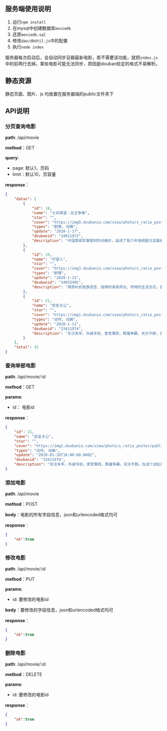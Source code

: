 ## 服务端使用说明

1. 运行``` npm install ```
2. 在mysql中创建数据库```moviedb```
3. 还原```moviedb.sql```
4. 修改```dao/dbUtil.js```中的配置
5. 执行```node index```

服务器每次启动后，会自动同步豆瓣最新电影，若不需要该功能，就把```index.js```中的前两行去掉。某些电影可能无法同步，原因是douban给定的格式不易解析。

## 静态资源

静态页面、图片、js  均放置在服务器端的public文件夹下

## API说明

### 分页查询电影

**path**: /api/movie

**method**：GET

**query**: 
- page: 默认1，页码
- limit：默认10，页容量

**response**：

```json
{
    "datas": [
        {
            "id": 18,
            "name": "士兵顺溜：兵王争锋",
            "star": "",
            "cover": "https://img9.doubanio.com/view/photo/s_ratio_poster/public/p2577460914.jpg",
            "types": "剧情, 动画",
            "update": "2020-1-17",
            "doubanid": "34911972",
            "description": "中国首部军事题材的动画片，延续了有六年电视剧沉淀基础的鲜明角色形象和热血剧情，用最尖端的动画技术，全方位展现了90后的军营生活和现代军事战争。影片故事取材于现役王牌特战旅，凝聚王牌部队实战经验，围绕“兵王”争霸比赛，通过用沉浸式体验逼真呈现现代战争和经典战役，为大家讲述了一部关于勇敢、友情，男儿血性的自我成长青春修炼的故事。"
        },
        {
            "id": 19,
            "name": "守望人",
            "star": "",
            "cover": "https://img3.doubanio.com/view/photo/s_ratio_poster/public/p2579091890.jpg",
            "types": "剧情",
            "update": "2020-1-15",
            "doubanid": "34925491",
            "description": "用质朴的民族语言、独特的高原风光、奇特的生活方式，各方位、多视角的讲述了西藏边区一家普通牧民两代人守护家乡的感人故事。细腻表现了夫妻、兄弟、父子、父女之间纯朴的感情，从而将剧中人、景、事有机的融合在一起。"
        },
        {
            "id": 21,
            "name": "武圣关公",
            "star": "",
            "cover": "https://img1.doubanio.com/view/photo/s_ratio_poster/public/p2576960858.jpg",
            "types": "动作, 动画",
            "update": "2020-1-11",
            "doubanid": "33411974",
            "description": "东汉末年，外戚专权，宦官秉政，群雄争霸，天灾不断。在这个战乱时代，解州运城出现一位义重如山的武将，他忠义仁勇的一生在历史上留下一段可歌可泣的英雄事迹，他就是——武圣关公。影片从关羽桃园三结义、温酒斩华雄、过五关斩六将到单刀赴会、水淹七军等经典历史段落，串起关公追随兄长、匡扶汉室、威震华夏的传奇一生，并将民间传说中战蚩尤解救苍生等神话巧妙呈现，全方位还原关公这一彪炳春秋的华夏传奇英雄。"
        }
    ],
    "total": 42
}
```

### 查询单部电影

**path**: /api/movie/:id

**method**：GET

**params**:
- id： 电影id

**response**：

```json
{
    "id": 21,
    "name": "武圣关公",
    "star": "",
    "cover": "https://img1.doubanio.com/view/photo/s_ratio_poster/public/p2576960858.jpg",
    "types": "动作, 动画",
    "update": "2020-01-10T16:00:00.000Z",
    "doubanid": "33411974",
    "description": "东汉末年，外戚专权，宦官秉政，群雄争霸，天灾不断。在这个战乱时代，解州运城出现一位义重如山的武将，他忠义仁勇的一生在历史上留下一段可歌可泣的英雄事迹，他就是——武圣关公。影片从关羽桃园三结义、温酒斩华雄、过五关斩六将到单刀赴会、水淹七军等经典历史段落，串起关公追随兄长、匡扶汉室、威震华夏的传奇一生，并将民间传说中战蚩尤解救苍生等神话巧妙呈现，全方位还原关公这一彪炳春秋的华夏传奇英雄。"
}
```

### 添加电影

**path**: /api/movie

**method**：POST

**body**：电影的所有字段信息，json和urlencoded格式均可

**response**：

```json
{
    "ok":true
}
```

### 修改电影

**path**: /api/movie/:id

**method**：PUT

**params**:
- id: 要修改的电影id

**body**：要修改的字段信息，json和urlencoded格式均可

**response**：

```json
{
    "ok":true
}
```

### 删除电影

**path**: /api/movie/:id

**method**：DELETE

**params**:
- id: 要修改的电影id

**response**：

```json
{
    "ok":true
}
```